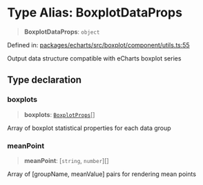 # Type Alias: BoxplotDataProps

> **BoxplotDataProps**: `object`

Defined in: [packages/echarts/src/boxplot/component/utils.ts:55](https://github.com/GeoDaCenter/openassistant/blob/994a31d776db171047aa7cd650eb798b5317f644/packages/echarts/src/boxplot/component/utils.ts#L55)

Output data structure compatible with eCharts boxplot series

## Type declaration

### boxplots

> **boxplots**: [`BoxplotProps`](BoxplotProps.md)[]

Array of boxplot statistical properties for each data group

### meanPoint

> **meanPoint**: \[`string`, `number`\][]

Array of [groupName, meanValue] pairs for rendering mean points
